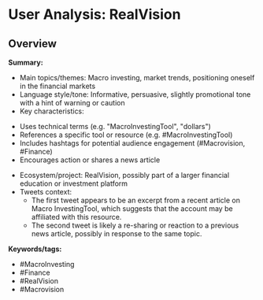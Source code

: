 # User Analysis: RealVision

## Overview

**Summary:**

* Main topics/themes: Macro investing, market trends, positioning oneself in the financial markets
* Language style/tone: Informative, persuasive, slightly promotional tone with a hint of warning or caution
* Key characteristics:
 + Uses technical terms (e.g. "MacroInvestingTool", "dollars")
 + References a specific tool or resource (e.g. #MacroInvestingTool)
 + Includes hashtags for potential audience engagement (#Macrovision, #Finance)
 + Encourages action or shares a news article
* Ecosystem/project: RealVision, possibly part of a larger financial education or investment platform
* Tweets context:
  * The first tweet appears to be an excerpt from a recent article on Macro InvestingTool, which suggests that the account may be affiliated with this resource.
  * The second tweet is likely a re-sharing or reaction to a previous news article, possibly in response to the same topic.

**Keywords/tags:**

* #MacroInvesting
* #Finance
* #RealVision
* #Macrovision